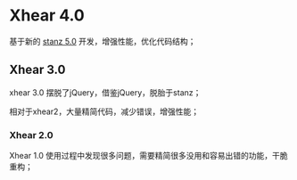 # Xhear 4.0

基于新的 [stanz 5.0](http://baidu.com) 开发，增强性能，优化代码结构；

## Xhear 3.0

xhear 3.0 摆脱了jQuery，借鉴jQuery，脱胎于stanz；

相对于xhear2，大量精简代码，减少错误，增强性能；

### Xhear 2.0

Xhear 1.0 使用过程中发现很多问题，需要精简很多没用和容易出错的功能，干脆重构；